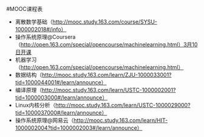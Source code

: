 #MOOC课程表

* 离散数学基础（http://mooc.study.163.com/course/SYSU-1000002018#/info）
* 操作系统原理@Coursera（http://open.163.com/special/opencourse/machinelearning.html）3月10日开课
* 机器学习（http://open.163.com/special/opencourse/machinelearning.html）
* 数据结构（http://mooc.study.163.com/learn/ZJU-1000033001?tid=1000044001#/learn/announce）
* 编译原理（http://mooc.study.163.com/learn/USTC-1000002001?tid=1000003000#/learn/announce）
* Linux内核分析（http://mooc.study.163.com/learn/USTC-1000029000?tid=1000037000#/learn/announce）
* 操作系统原理@网易云（http://mooc.study.163.com/learn/HIT-1000002004?tid=1000002003#/learn/announce）